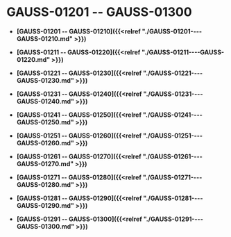 # GAUSS-01201 -- GAUSS-01300

-   **[GAUSS-01201 -- GAUSS-01210]({{<relref "./GAUSS-01201----GAUSS-01210.md" >}})**

-   **[GAUSS-01211 -- GAUSS-01220]({{<relref "./GAUSS-01211----GAUSS-01220.md" >}})**

-   **[GAUSS-01221 -- GAUSS-01230]({{<relref "./GAUSS-01221----GAUSS-01230.md" >}})**

-   **[GAUSS-01231 -- GAUSS-01240]({{<relref "./GAUSS-01231----GAUSS-01240.md" >}})**

-   **[GAUSS-01241 -- GAUSS-01250]({{<relref "./GAUSS-01241----GAUSS-01250.md" >}})**

-   **[GAUSS-01251 -- GAUSS-01260]({{<relref "./GAUSS-01251----GAUSS-01260.md" >}})**

-   **[GAUSS-01261 -- GAUSS-01270]({{<relref "./GAUSS-01261----GAUSS-01270.md" >}})**

-   **[GAUSS-01271 -- GAUSS-01280]({{<relref "./GAUSS-01271----GAUSS-01280.md" >}})**

-   **[GAUSS-01281 -- GAUSS-01290]({{<relref "./GAUSS-01281----GAUSS-01290.md" >}})**

-   **[GAUSS-01291 -- GAUSS-01300]({{<relref "./GAUSS-01291----GAUSS-01300.md" >}})**
